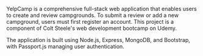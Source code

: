 
YelpCamp is a comprehensive full-stack web application that enables users to create and review campgrounds. To submit a review or add a new campground, users must first register an account. This project is a component of Colt Steele's web development bootcamp on Udemy.

The application is built using Node.js, Express, MongoDB, and Bootstrap, with Passport.js managing user authentication.
